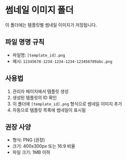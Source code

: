 # 썸네일 이미지 폴더

이 폴더에는 템플릿별 썸네일 이미지가 저장됩니다.

## 파일 명명 규칙

- 파일명: `[template_id].png`
- 예시: `12345678-1234-1234-1234-123456789abc.png`

## 사용법

1. 관리자 페이지에서 템플릿 생성
2. 생성된 템플릿의 ID 확인
3. 이 폴더에 `[template_id].png` 형식으로 썸네일 이미지 추가
4. 자동으로 템플릿 목록에 썸네일이 표시됨

## 권장 사양

- 형식: PNG (권장)
- 크기: 400x300px 또는 16:9 비율
- 파일 크기: 1MB 이하